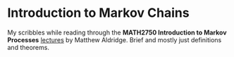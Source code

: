 # Introduction to Markov Chains

My scribbles while reading through the **MATH2750 Introduction to Markov Processes** [lectures](https://mpaldridge.github.io/math2750/) by Matthew Aldridge. Brief and mostly just definitions and theorems.
